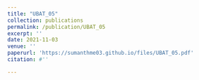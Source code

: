 ```yaml
---
title: "UBAT_05"
collection: publications
permalink: /publication/UBAT_05
excerpt: ''
date: 2021-11-03
venue: ''
paperurl: 'https://sumanthme03.github.io/files/UBAT_05.pdf'
citation: #''

---
```


[Download paper here]: (https://sumanthme03.github.io/files/UBAT_05.pdf)






